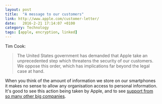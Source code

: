 ```yaml
---
layout: post
title:  "A message to our customers"
link: http://www.apple.com/customer-letter/
date:   2016-2-21 17:14:07 +0100
category: Technology
tags: [apple, encryption, linked]
---
```


Tim Cook:

> The United States government has demanded that Apple take an unprecedented step which threatens the security of our customers. We oppose this order, which has implications far beyond the legal case at hand. 

When you think of the amount of information we store on our smartphones it makes no sense to allow any organisation access to personal information. It's good to see this action being taken by Apple, and to see [support from so many other big companies][support].

[support]:http://www.macworld.com/article/3034979/security/facebook-google-twitter-woz-trump-mcafee-snowden-and-more-take-sides-on-apple-vs-the-fbi.html
